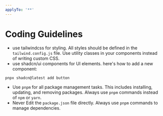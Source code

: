 ```yaml
---
applyTo: '**'
---
```

# Coding Guidelines
- use tailwindcss for styling. All styles should be defined in the `tailwind.config.js` file. Use utility classes in your components instead of writing custom CSS.
- use shadcn/ui components for UI elements. here's how to add a new component:
```bash
pnpx shadcn@latest add button
```
- Use `pnpm` for all package management tasks. This includes installing, updating, and removing packages. Always use `pnpm` commands instead of `npm` or `yarn`.
- Never Edit the `package.json` file directly. Always use `pnpm` commands to manage dependencies.
